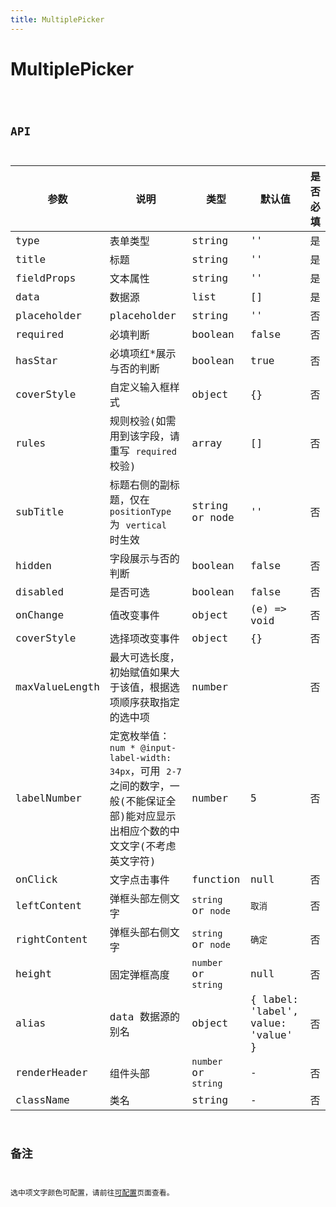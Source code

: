 ```yaml
---
title: MultiplePicker
---
```


# MultiplePicker

<code src="./demo/index.tsx" />

## API

| 参数 | 说明 | 类型 | 默认值 | 是否必填 |
| --- | --- | --- | --- | --- |
| type | 表单类型 | string | '' | 是 |
| title | 标题 | string | '' | 是 |
| fieldProps | 文本属性 | string | '' | 是 |
| data | 数据源 | list | [] | 是 |
| placeholder | placeholder | string | '' | 否 |
| required | 必填判断 | boolean | false | 否 |
| hasStar | 必填项红\*展示与否的判断 | boolean | true | 否 |
| coverStyle | 自定义输入框样式 | object | {} | 否 |
| rules | 规则校验(如需用到该字段，请重写 `required` 校验) | array | [] | 否 |
| subTitle | 标题右侧的副标题，仅在 `positionType` 为 `vertical` 时生效 | string or node | '' | 否 |
| hidden | 字段展示与否的判断 | boolean | false | 否 |
| disabled | 是否可选 | boolean | false | 否 |
| onChange | 值改变事件 | object | (e) => void | 否 |
| coverStyle | 选择项改变事件 | object | {} | 否 |
| maxValueLength | 最大可选长度，初始赋值如果大于该值，根据选项顺序获取指定的选中项 | number |  | 否 |
| labelNumber | 定宽枚举值：`num * @input-label-width: 34px`，可用 `2-7` 之间的数字，一般(不能保证全部)能对应显示出相应个数的中文文字(不考虑英文字符) | number | 5 | 否 |
| onClick | 文字点击事件 | function | null | 否 |
| leftContent | 弹框头部左侧文字 | `string` or `node` | `取消` | 否 |
| rightContent | 弹框头部右侧文字 | `string` or `node` | `确定` | 否 |
| height | 固定弹框高度 | `number` or `string` | null | 否 |
| alias | data 数据源的别名 | object | { label: 'label', value: 'value' } | 否 |
| renderHeader | 组件头部 | `number` or `string` | - | 否 |
| className | 类名 | string | - | 否 |

## 备注

选中项文字颜色可配置，请前往[可配置](https://dform.alitajs.com/setting)页面查看。
